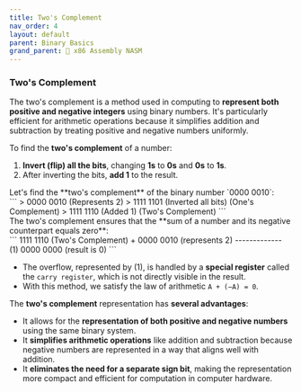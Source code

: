 ```yaml
---
title: Two's Complement
nav_order: 4
layout: default
parent: Binary Basics
grand_parent: 🔲 x86 Assembly NASM
---
```


### **Two's Complement**
The two's complement is a method used in computing to **represent both positive and negative integers** using binary numbers. It's particularly efficient for arithmetic operations because it simplifies addition and subtraction by treating positive and negative numbers uniformly.

To find the **two's complement** of a number:

1. **Invert (flip) all the bits**, changing **1s** to **0s** and **0s** to **1s**.
2. After inverting the bits, **add 1** to the result.

<div class="code-example" markdown="1">
Let's find the **two's complement** of the binary number `0000 0010`:
</div>
```
> 0000 0010 (Represents 2)
> 1111 1101 (Inverted all bits) (One's Complement)
> 1111 1110 (Added 1) (Two's Complement)
```

<div class="code-example" markdown="1">
The two's complement ensures that the **sum of a number and its negative counterpart equals zero**:
</div>
```
    1111 1110 (Two's Complement)
+   0000 0010 (represents 2)
-------------
(1) 0000 0000 (result is 0)
```

- The overflow, represented by (1), is handled by a **special register** called the `carry register`, which is not directly visible in the result.
- With this method, we satisfy the law of arithmetic `A + (−A) = 0`.

The **two's complement** representation has **several advantages**:
- It allows for the **representation of both positive and negative numbers** using the same binary system.
- It **simplifies arithmetic operations** like addition and subtraction because negative numbers are represented in a way that aligns well with addition.
- It **eliminates the need for a separate sign bit**, making the representation more compact and efficient for computation in computer hardware.